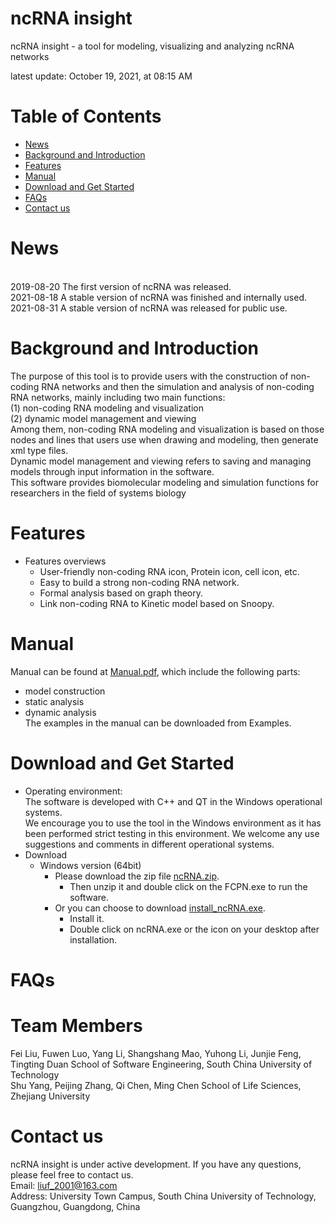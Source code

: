 # ncRNA insight 
ncRNA insight - a tool for modeling, visualizing and analyzing ncRNA networks

latest update: October 19, 2021, at 08:15 AM

# Table of Contents
- [News](#news)
- [Background and Introduction](#background-and-introduction)
- [Features](#features)
- [Manual](#manual)
- [Download and Get Started](#download-and-get-started)
- [FAQs](#faqs)
- [Contact us](#contact-us)

# News
<br>2019-08-20 The first version of ncRNA was released.
<br>2021-08-18 A stable version of ncRNA was finished and internally used.
<br>2021-08-31 A stable version of ncRNA was released for public use.

# Background and Introduction
The purpose of this tool is to provide users with the construction of non-coding RNA networks and then the simulation and analysis of non-coding RNA networks, mainly including two main functions: 
<br>(1) non-coding RNA modeling and visualization
<br>(2) dynamic model management and viewing
<br>Among them, non-coding RNA modeling and visualization is based on those nodes and lines that users use when drawing and modeling, then generate xml type files.
<br>Dynamic model management and viewing refers to saving and managing models through input information in the software. 
<br>This software provides biomolecular modeling and simulation functions for researchers in the field of systems biology
# Features
- Features overviews
   - User-friendly non-coding RNA icon, Protein icon, cell icon, etc. 
   - Easy to build a strong non-coding RNA network. 
   - Formal analysis based on graph theory. 
   - Link non-coding RNA to Kinetic model based on Snoopy.
# Manual       
Manual can be found at [Manual.pdf](https://github.com/liufei2016/ncRNA/blob/master/Manual.pdf), which include the following parts:
- model construction
- static analysis
- dynamic analysis
<br> The examples in the manual can be downloaded from Examples.
# Download and Get Started
- Operating environment:
<br>The software is developed with C++ and QT in the Windows operational systems. 
<br>We encourage you to use the tool in the Windows environment as it has been performed strict testing in this environment. We welcome any use suggestions and comments in different operational systems. 
- Download
   - Windows version (64bit) 
      - Please download the zip file [ncRNA.zip](https://github.com/liufei2016/ncRNA/blob/master/ncRNA.zip). 
         - Then unzip it and double click on the FCPN.exe to run the software.
      - Or you can choose to download [install_ncRNA.exe](https://github.com/liufei2016/ncRNA/blob/master/install_ncRNA.exe). 
         - Install it.
         - Double click on ncRNA.exe or the icon on your desktop after installation.
# FAQs
# Team Members
Fei Liu, Fuwen Luo, Yang Li, Shangshang Mao, Yuhong Li, Junjie Feng, Tingting Duan
School of Software Engineering, 
South China University of Technology
<br>Shu Yang, Peijing Zhang, Qi Chen, Ming Chen
School of Life Sciences,
Zhejiang University
# Contact us
ncRNA insight is under active development. If you have any questions, please feel free to contact us. 
<br>  Email: liuf_2001@163.com
<br>  Address: University Town Campus, South China University of Technology, Guangzhou, Guangdong, China  
